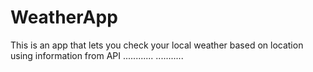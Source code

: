 # WeatherApp
This is an app that lets you check your local weather based on location using information from API
............
...........
